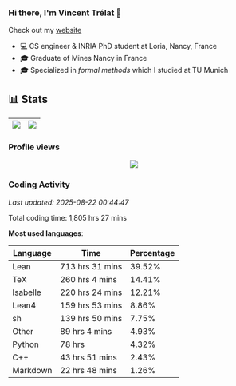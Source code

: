 ### Hi there, I'm Vincent Trélat 👋

Check out my [website](https://vtrelat.github.io)

-   💻 CS engineer & INRIA PhD student at Loria, Nancy, France
-   🎓 Graduate of Mines Nancy in France
-   🎓 Specialized in _formal methods_ which I studied at TU Munich

## 📊 **Stats**

| <img align="center" src="https://readme-stats.clckblog.space/api?username=VTrelat&show_icons=true&include_all_commits=true&theme=tokyonight&hide_border=true" /> | <img align="center" src="https://readme-stats.clckblog.space/api/top-langs/?username=VTrelat&layout=compact&theme=tokyonight&hide_border=true" /> |
| ---------------------------------------------------------------------------------------------------------------------------------------------------------------- | ------------------------------------------------------------------------------------------------------------------------------------------------- |

### Profile views

<p align="center">
 <img src="https://profile-counter.glitch.me/VTrelat/count.svg" />
</p>

<!--automations-->
### Coding Activity
_Last updated: 2025-08-22 00:44:47_

Total coding time: 1,805 hrs 27 mins

**Most used languages**:

| Language | Time | Percentage |
| ------------- | ------------- | ------------- |
| Lean | 713 hrs 31 mins | 39.52% |
| TeX | 260 hrs 4 mins | 14.41% |
| Isabelle | 220 hrs 24 mins | 12.21% |
| Lean4 | 159 hrs 53 mins | 8.86% |
| sh | 139 hrs 50 mins | 7.75% |
| Other | 89 hrs 4 mins | 4.93% |
| Python | 78 hrs | 4.32% |
| C++ | 43 hrs 51 mins | 2.43% |
| Markdown | 22 hrs 48 mins | 1.26% |

